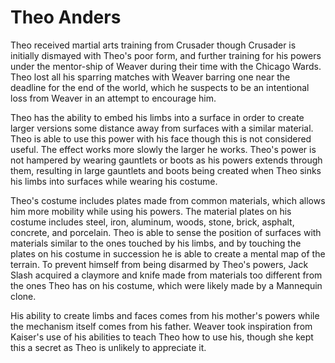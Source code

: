 # Theo Anders
Theo received martial arts training from Crusader though Crusader is initially dismayed with Theo's poor form, and further training for his powers under the mentor-ship of Weaver during their time with the Chicago Wards. Theo lost all his sparring matches with Weaver barring one near the deadline for the end of the world, which he suspects to be an intentional loss from Weaver in an attempt to encourage him.

Theo has the ability to embed his limbs into a surface in order to create larger versions some distance away from surfaces with a similar material. Theo is able to use this power with his face though this is not considered useful. The effect works more slowly the larger he works. Theo's power is not hampered by wearing gauntlets or boots as his powers extends through them, resulting in large gauntlets and boots being created when Theo sinks his limbs into surfaces while wearing his costume.

Theo's costume includes plates made from common materials, which allows him more mobility while using his powers. The material plates on his costume includes steel, iron, aluminum, woods, stone, brick, asphalt, concrete, and porcelain. Theo is able to sense the position of surfaces with materials similar to the ones touched by his limbs, and by touching the plates on his costume in succession he is able to create a mental map of the terrain. To prevent himself from being disarmed by Theo's powers, Jack Slash acquired a claymore and knife made from materials too different from the ones Theo has on his costume, which were likely made by a Mannequin clone.

His ability to create limbs and faces comes from his mother's powers while the mechanism itself comes from his father. Weaver took inspiration from Kaiser's use of his abilities to teach Theo how to use his, though she kept this a secret as Theo is unlikely to appreciate it.
